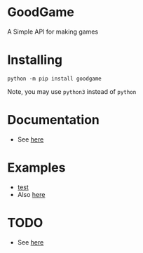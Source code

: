 # GoodGame
A Simple API for making games
# Installing
```commandline
python -m pip install goodgame
```
Note, you may use `python3` instead of `python`
# Documentation
 - See [here](https://github.com/Pyxelsuft/goodgame/tree/main/docs)
# Examples
 - [test](main.py) <br />
 - Also [here](https://youtu.be/dQw4w9WgXcQ)
# TODO
 - See [here](https://github.com/Pyxelsuft/goodgame/search?q=TODO&type=)
